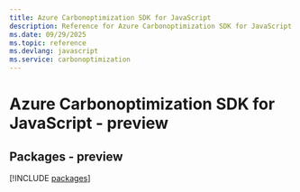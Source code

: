 ```yaml
---
title: Azure Carbonoptimization SDK for JavaScript
description: Reference for Azure Carbonoptimization SDK for JavaScript
ms.date: 09/29/2025
ms.topic: reference
ms.devlang: javascript
ms.service: carbonoptimization
---
```

# Azure Carbonoptimization SDK for JavaScript - preview
## Packages - preview
[!INCLUDE [packages](carbonoptimization-index.md)]